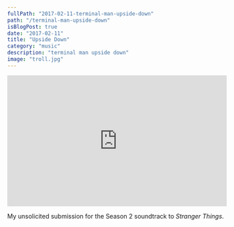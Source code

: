 ```yaml
---
fullPath: "2017-02-11-terminal-man-upside-down"
path: "/terminal-man-upside-down"
isBlogPost: true
date: "2017-02-11"
title: "Upside Down"
category: "music"
description: "terminal man upside down"
image: "troll.jpg"
---
```


<iframe width="100%" height="300" scrolling="no" frameborder="no" src="https://w.soundcloud.com/player/?url=https%3A//api.soundcloud.com/tracks/306674034&amp;color=00cc11&amp;auto_play=false&amp;hide_related=false&amp;show_comments=true&amp;show_user=true&amp;show_reposts=false&amp;visual=true"></iframe>

My unsolicited submission for the Season 2 soundtrack to *Stranger Things*.